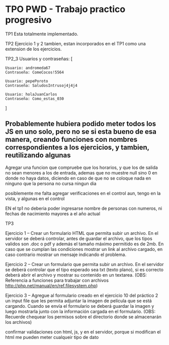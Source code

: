 # TPO PWD - Trabajo practico progresivo

TP1 Esta totalmente implementado.

TP2 Ejercicio 1 y 2 tambien, estan incorporados en el TP1 como una extension de los ejercicios. 

TP2_3 Usuarios y contraseñas: [
   
    Usuario: andromeda67
    Contraseña: ComeCocos!5564

    Usuario: pepePoroto
    Contraseña: SaludosIntrusoj4j4j4

    Usuario: holaJuanCarlos
    Contraseña: Como_estas_030
]

## Probablemente hubiera podido meter todos los JS en uno solo, pero no se si esta bueno de esa manera, creando funciones con nombres correspondientes a los ejercicios, y tambien, reutilizando algunas 


Agregar una funcion que compruebe que los horarios, y que los de salida no sean menores a los de entrada, ademas que no muestre null sino 0 en donde no haya datos, diciendo en caso de que no se coloque nada en ninguno que
la persona no cursa ningun dia  


posiblemente me falta agregar verificaciones en el control aun, tengo en la vista, y algunas en el control

EN el tp1 no deberia poder ingresarse nombre de personas con numeros, ni fechas de nacimiento mayores a el año actual



TP3

Ejercicio 1 – Crear un formulario HTML que permita subir un archivo. En el servidor se deberá
controlar, antes de guardar el archivo, que los tipos validos son .doc o pdf y además el tamaño
máximo permitido es de 2mb. En caso que se cumplan las condiciones mostrar un link al archivo
cargado, en caso contrario mostrar un mensaje indicando el problema.

Ejercicio 2 – Crear un formulario que permita subir un archivo. En el servidor se deberá controlar
que el tipo esperado sea txt (texto plano), si es correcto deberá abrir el archivo y mostrar su
contenido en un textarea.
(OBS: Referencia a funciones para trabajar con archivos http://php.net/manual/en/ref.filesystem.php)

Ejercicio 3 – Agregue al formulario creado en el ejercicio 10 del práctico 2 un input file que les
permita adjuntar la imagen de película que se está cargando. Cuando se envía el formulario se
deberá guardar la imagen y luego mostrarla junto con la información cargada en el formulario.
(OBS: Recuerde chequear los permisos sobre el directorio donde se almacenarán los archivos)



confirmar validaciones con html, js, y en el servidor, porque si modifican el html me pueden meter cualqueir tipo de dato